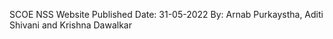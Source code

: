 SCOE NSS Website 
Published Date: 31-05-2022
By: Arnab Purkaystha, Aditi Shivani and Krishna Dawalkar
